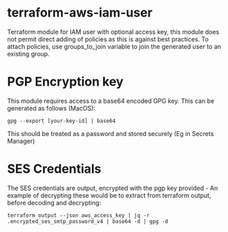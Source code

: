 # terraform-aws-iam-user

Terraform module for IAM user with optional access key, this module does not permit direct adding of policies as this is against best practices. To attach policies, use groups_to_join variable to join the generated user to an existing group.

# PGP Encryption key

This module requires access to a base64 encoded GPG key. This can be generated as follows (MacOS):

```
gpg --export [your-key-id] | base64
```

This should be treated as a password and stored securely (Eg in Secrets Manager)

# SES Credentials

The SES credentials are output, encrypted with the pgp key provided - An example of decrypting these would be to extract from terraform output, before decoding and decrypting:

```
terraform output --json aws_access_key | jq -r .encrypted_ses_smtp_password_v4 | base64 -d | gpg -d
```

